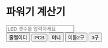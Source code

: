 <!DOCTYPE html>
<html>
  <head>
    <meta charset="UTF-8" />
    <title>파워기 계산기</title>
    <meta name="viewport" content="width=device-width, initial-scale=1" />
    <link rel="stylesheet" href="LEDCalcGP.css" />
  </head>
  <body>
    <div class="container">
      <h1>파워기 계산기</h1>
      <input type="number" id="led-input" placeholder="LED 갯수를 입력하세요" />
      <div class="buttons">
        <button class="button" data-value="0.24">줄엘이디</button>
        <button class="button" data-value="0.24">PCB</button>
        <button class="button" data-value="0.48">미니</button>
        <button class="button" data-value="0.48">미들2구</button>
        <button class="button" data-value="0.72">3구</button>
      </div>
      <p id="result"></p>
    </div>
    <script src="LEDCalcGP.js"></script>
  </body>
</html>
